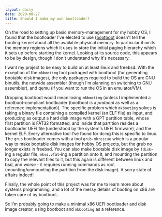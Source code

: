 ```yaml
---
layout: daily
date: 2020-08-27
title: Should I make my own bootloader?
---
```


On the road to setting up basic memory-management for my hobby OS, I found that
the bootloader I've elected to use ([bootboot](https://gitlab.com/bztsrc/bootboot)
doesn't tell the booting kernel about all the available physical memory. In particular
it omits the memory regions which it uses to store the initial paging hierarchy which
it sets up before starting the kernel. Looking at its source code, this appears to
be by design, though I don't understand why it's necessary.

I want my project to be easy to build on at least linux and freebsd. With the
exception of the `mkbootimg` tool packaged with bootboot (for generating bootable disk images), the only packages required
to build the OS are GNU binutils, the netwide assembler (though I'm planning on switching
to GNU assembler), and qemu (if you want to run the OS in an emulator/VM).

Dropping bootboot would mean losing `mkbootimg` (unless I implemented a bootboot-compliant bootloader
(bootboot is a _protocol_ as well as a reference implementation)). The specific problem which `mkbootimg`
solves is taking a binary file containing a compiled kernel (an ELF file) as input, and producing as output
a hard disk image with a GPT partition table, whose first partition is FAT32 formatted,
and inside that partition resides a bootloader UEFI file (understood by the system's UEFI firmware),
and the kernel ELF. Every alternative tool I've found for doing this is specific to linux.
The `grub` bootloader comes with a tool `grub-mkrescue` which is a popular way to make bootable disk images
for hobby OS projects, but the grub no longer exists in freebsd. You can also make bootable disk image by
`fdisk`-ing a regular file, `mkvs.vfat`-ing a partition onto it, and mounting the partition to copy
the relevant files to it, but this again is different between linux and bsd, and worse - it requires running
commands as root (mounting/unmounting the partition from the disk image). A sorry state of affairs indeed!

Finally, the whole point of this project was for me to learn more about systems programming,
and a lot of the messy details of booting on x86 are taken care of by bootboot.

So I'm probably going to make a minimal x86 UEFI bootloader and disk image creator,
using bootboot and `mkbootimg` as a reference.
